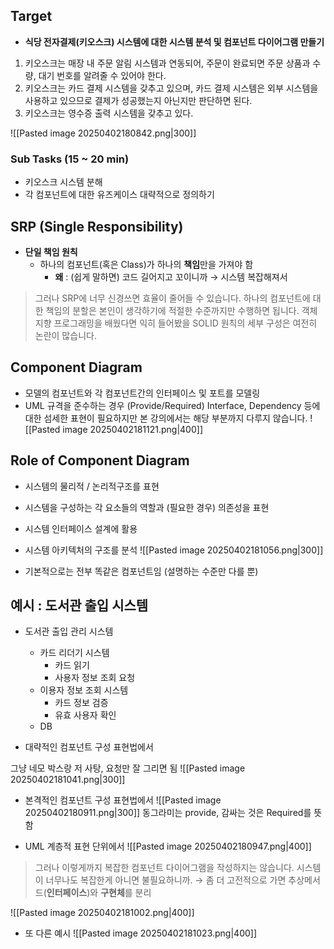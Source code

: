 ## Target

- **식당 전자결제(키오스크) 시스템에 대한 시스템 분석 및 컴포넌트 다이어그램 만들기**

1. 키오스크는 매장 내 주문 알림 시스템과 연동되어, 주문이 완료되면 주문 상품과 수량, 대기 번호를 알려줄 수 있어야 한다.
2. 키오스크는 카드 결제 시스템을 갖추고 있으며, 카드 결제 시스템은 외부 시스템을 사용하고 있으므로 결제가 성공했는지 아닌지만 판단하면 된다.
3. 키오스크는 영수증 출력 시스템을 갖추고 있다.

![[Pasted image 20250402180842.png|300]]

### Sub Tasks (15 ~ 20 min)

- 키오스크 시스템 분해
- 각 컴포넌트에 대한 유즈케이스 대략적으로 정의하기

## SRP (Single Responsibility)

- **단일 책임 원칙**
    - 하나의 컴포넌트(혹은 Class)가 하나의 **책임**만을 가져야 함
        - **왜** : (쉽게 말하면) 코드 길어지고 꼬이니까 → 시스템 복잡해져서

> 그러나 SRP에 너무 신경쓰면 효율이 줄어들 수 있습니다. 하나의 컴포넌트에 대한 책임의 분할은 본인이 생각하기에 적절한 수준까지만 수행하면 됩니다. 객체 지향 프로그래밍을 배웠다면 익히 들어봤을 SOLID 원칙의 세부 구성은 여전히 논란이 많습니다.

## **Component Diagram**

- 모델의 컴포넌트와 각 컴포넌트간의 인터페이스 및 포트를 모델링
- UML 규격을 준수하는 경우 (Provide/Required) Interface, Dependency 등에 대한 섬세한 표현이 필요하지만 본 강의에서는 해당 부분까지 다루지 않습니다.
![[Pasted image 20250402181121.png|400]]

## Role of Component Diagram

- 시스템의 물리적 / 논리적구조를 표현
- 시스템을 구성하는 각 요소들의 역할과 (필요한 경우) 의존성을 표현
- 시스템 인터페이스 설계에 활용
- 시스템 아키텍처의 구조를 분석
![[Pasted image 20250402181056.png|300]]

- 기본적으로는 전부 똑같은 컴포넌트임 (설명하는 수준만 다를 뿐)

## 예시 : 도서관 출입 시스템

- 도서관 출입 관리 시스템
    
    - 카드 리더기 시스템
        - 카드 읽기
        - 사용자 정보 조회 요청
    - 이용자 정보 조회 시스템
        - 카드 정보 검증
        - 유효 사용자 확인
    - DB
- 대략적인 컴포넌트 구성 표현법에서


그냥 네모 박스랑 저 사탕, 요청만 잘 그리면 됨
![[Pasted image 20250402181041.png|300]]

- 본격적인 컴포넌트 구성 표현법에서
![[Pasted image 20250402180911.png|300]]
동그라미는 provide, 감싸는 것은 Required를 뜻함

- UML 계층적 표현 단위에서
![[Pasted image 20250402180947.png|400]]
> 그러나 이렇게까지 복잡한 컴포넌트 다이어그램을 작성하지는 않습니다. 시스템이 너무나도 복잡한게 아니면 불필요하니까. → 좀 더 고전적으로 가면 추상메서드(**인터페이스**)와 **구현체**를 분리

![[Pasted image 20250402181002.png|400]]

- 또 다른 예시
![[Pasted image 20250402181023.png|400]]